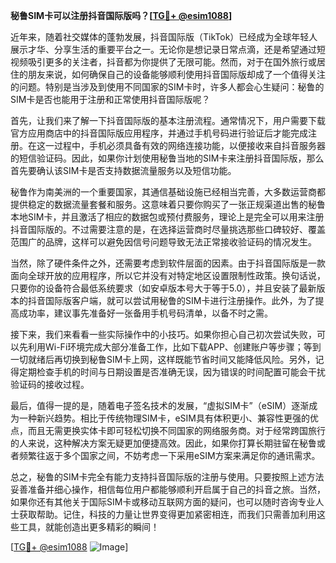 **秘鲁SIM卡可以注册抖音国际版吗？[[TG💪+ @esim1088](https://t.me/s/esim1088)]**

近年来，随着社交媒体的蓬勃发展，抖音国际版（TikTok）已经成为全球年轻人展示才华、分享生活的重要平台之一。无论你是想记录日常点滴，还是希望通过短视频吸引更多的关注者，抖音都为你提供了无限可能。然而，对于在国外旅行或居住的朋友来说，如何确保自己的设备能够顺利使用抖音国际版却成了一个值得关注的问题。特别是当涉及到使用不同国家的SIM卡时，许多人都会心生疑问：秘鲁的SIM卡是否也能用于注册和正常使用抖音国际版呢？

首先，让我们来了解一下抖音国际版的基本注册流程。通常情况下，用户需要下载官方应用商店中的抖音国际版应用程序，并通过手机号码进行验证后才能完成注册。在这一过程中，手机必须具备有效的网络连接功能，以便接收来自抖音服务器的短信验证码。因此，如果你计划使用秘鲁当地的SIM卡来注册抖音国际版，那么首先要确认该SIM卡是否支持数据流量服务以及短信功能。

秘鲁作为南美洲的一个重要国家，其通信基础设施已经相当完善，大多数运营商都提供稳定的数据流量套餐和服务。这意味着只要你购买了一张正规渠道出售的秘鲁本地SIM卡，并且激活了相应的数据包或预付费服务，理论上是完全可以用来注册抖音国际版的。不过需要注意的是，在选择运营商时尽量挑选那些口碑较好、覆盖范围广的品牌，这样可以避免因信号问题导致无法正常接收验证码的情况发生。

当然，除了硬件条件之外，还需要考虑到软件层面的因素。由于抖音国际版是一款面向全球开放的应用程序，所以它并没有对特定地区设置限制性政策。换句话说，只要你的设备符合最低系统要求（如安卓版本号大于等于5.0），并且安装了最新版本的抖音国际版客户端，就可以尝试用秘鲁的SIM卡进行注册操作。此外，为了提高成功率，建议事先准备好一张备用手机号码清单，以备不时之需。

接下来，我们来看看一些实际操作中的小技巧。如果你担心自己初次尝试失败，可以先利用Wi-Fi环境完成大部分准备工作，比如下载APP、创建账户等步骤；等到一切就绪后再切换到秘鲁SIM卡上网，这样既能节省时间又能降低风险。另外，记得定期检查手机的时间与日期设置是否准确无误，因为错误的时间配置可能会干扰验证码的接收过程。

最后，值得一提的是，随着电子签名技术的发展，“虚拟SIM卡”（eSIM）逐渐成为一种新兴趋势。相比于传统物理SIM卡，eSIM具有体积更小、兼容性更强的优点，而且无需更换实体卡即可轻松切换不同国家的网络服务商。对于经常跨国旅行的人来说，这种解决方案无疑更加便捷高效。因此，如果你打算长期驻留在秘鲁或者频繁往返于多个国家之间，不妨考虑一下采用eSIM方案来满足你的通讯需求。

总之，秘鲁的SIM卡完全有能力支持抖音国际版的注册与使用。只要按照上述方法妥善准备并细心操作，相信每位用户都能够顺利开启属于自己的抖音之旅。当然，如果你还有其他关于国际SIM卡或移动互联网方面的疑问，也可以随时咨询专业人士获取帮助。记住，科技的力量让世界变得更加紧密相连，而我们只需善加利用这些工具，就能创造出更多精彩的瞬间！

[[TG💪+ @esim1088](https://t.me/s/esim1088) ![Image](https://i.postimg.cc/4NQfJmqS/Snipaste-2025-05-13-00-14-12.png)]